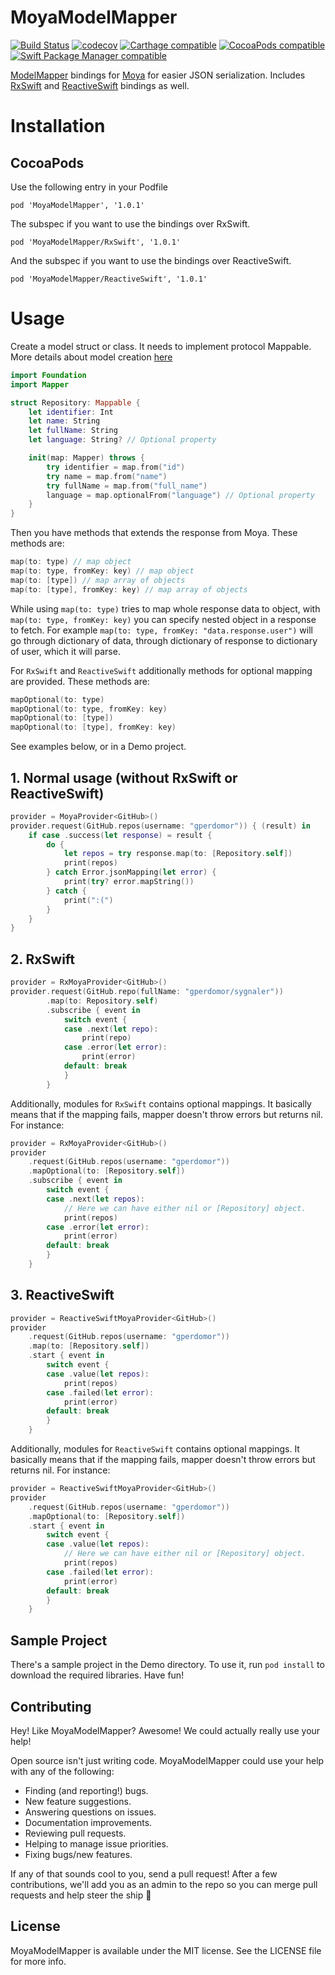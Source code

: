 # MoyaModelMapper
[![Build Status](https://travis-ci.org/gperdomor/MoyaModelMapper.svg?branch=master)](https://travis-ci.org/gperdomor/MoyaModelMapper)
[![codecov](https://codecov.io/gh/gperdomor/MoyaModelMapper/branch/master/graph/badge.svg)](https://codecov.io/gh/gperdomor/MoyaModelMapper)
[![Carthage compatible](https://img.shields.io/badge/Carthage-compatible-4BC51D.svg?style=flat)](https://github.com/Carthage/Carthage)
[![CocoaPods compatible](https://img.shields.io/cocoapods/v/MoyaModelMapper.svg)](https://cocoapods.org/pods/MoyaModelMapper)
[![Swift Package Manager compatible](https://img.shields.io/badge/Swift%20Package%20Manager-compatible-brightgreen.svg)](https://github.com/apple/swift-package-manager)

[ModelMapper](https://github.com/lyft/mapper) bindings for 
[Moya](https://github.com/Moya/Moya) for easier JSON serialization. Includes
[RxSwift](https://github.com/ReactiveX/RxSwift) and [ReactiveSwift](https://github.com/ReactiveCocoa/ReactiveSwift) bindings as well.

# Installation

## CocoaPods
Use the following entry in your Podfile
```
pod 'MoyaModelMapper', '1.0.1'
```

The subspec if you want to use the bindings over RxSwift.
```
pod 'MoyaModelMapper/RxSwift', '1.0.1'
```

And the subspec if you want to use the bindings over ReactiveSwift.
```
pod 'MoyaModelMapper/ReactiveSwift', '1.0.1'
```

# Usage

Create a model struct or class. It needs to implement protocol Mappable. More details about model creation [here](https://github.com/lyft/mapper/)

```swift
import Foundation
import Mapper

struct Repository: Mappable {
    let identifier: Int
    let name: String
    let fullName: String
    let language: String? // Optional property

    init(map: Mapper) throws {
        try identifier = map.from("id")
        try name = map.from("name")
        try fullName = map.from("full_name")
        language = map.optionalFrom("language") // Optional property
    }
}
```

Then you have methods that extends the response from Moya. These methods are:
```swift
map(to: type) // map object
map(to: type, fromKey: key) // map object
map(to: [type]) // map array of objects
map(to: [type], fromKey: key) // map array of objects
```

While using `map(to: type)` tries to map whole response data to object,
with `map(to: type, fromKey: key)` you can specify nested object in a response to
fetch. For example `map(to: type, fromKey: "data.response.user")` will go through
dictionary of data, through dictionary of response to dictionary of user, which it
will parse.

For `RxSwift` and `ReactiveSwift` additionally methods for optional mapping are provided.
These methods are:

```swift
mapOptional(to: type)
mapOptional(to: type, fromKey: key)
mapOptional(to: [type])
mapOptional(to: [type], fromKey: key)
```

See examples below, or in a Demo project.

## 1. Normal usage (without RxSwift or ReactiveSwift)

```swift
provider = MoyaProvider<GitHub>()
provider.request(GitHub.repos(username: "gperdomor")) { (result) in
    if case .success(let response) = result {
        do {
            let repos = try response.map(to: [Repository.self])
            print(repos)
        } catch Error.jsonMapping(let error) {
            print(try? error.mapString())
        } catch {
            print(":(")
        }
    }
}
```

## 2. RxSwift
```swift
provider = RxMoyaProvider<GitHub>()
provider.request(GitHub.repo(fullName: "gperdomor/sygnaler"))
        .map(to: Repository.self)
        .subscribe { event in
            switch event {
            case .next(let repo):
                print(repo)
            case .error(let error):
                print(error)
            default: break
            }
        }
```

Additionally, modules for `RxSwift` contains optional mappings. It basically means that if the mapping fails, mapper doesn't throw errors but returns nil. For instance:

```swift
provider = RxMoyaProvider<GitHub>()
provider
    .request(GitHub.repos(username: "gperdomor"))
    .mapOptional(to: [Repository.self])
    .subscribe { event in
        switch event {
        case .next(let repos):
            // Here we can have either nil or [Repository] object.
            print(repos)
        case .error(let error):
            print(error)
        default: break
        }
    }
```

## 3. ReactiveSwift
```swift
provider = ReactiveSwiftMoyaProvider<GitHub>()
provider
    .request(GitHub.repos(username: "gperdomor"))
    .map(to: [Repository.self])
    .start { event in
        switch event {
        case .value(let repos):
            print(repos)
        case .failed(let error):
            print(error)
        default: break
        }
    }
```

Additionally, modules for `ReactiveSwift` contains optional mappings. It basically means that if the mapping fails, mapper doesn't throw errors but returns nil. For instance:

```swift
provider = ReactiveSwiftMoyaProvider<GitHub>()
provider
    .request(GitHub.repos(username: "gperdomor"))
    .mapOptional(to: [Repository.self])
    .start { event in
        switch event {
        case .value(let repos):
            // Here we can have either nil or [Repository] object.
            print(repos)
        case .failed(let error):
            print(error)
        default: break
        }
    }
```

## Sample Project

There's a sample project in the Demo directory. To use it, run `pod install` to download the required libraries. Have fun!

## Contributing

Hey! Like MoyaModelMapper? Awesome! We could actually really use your help!

Open source isn't just writing code. MoyaModelMapper could use your help with any of the
following:

- Finding (and reporting!) bugs.
- New feature suggestions.
- Answering questions on issues.
- Documentation improvements.
- Reviewing pull requests.
- Helping to manage issue priorities.
- Fixing bugs/new features.

If any of that sounds cool to you, send a pull request! After a few
contributions, we'll add you as an admin to the repo so you can merge pull
requests and help steer the ship :ship:

## License

MoyaModelMapper is available under the MIT license. See the LICENSE file for more info.
